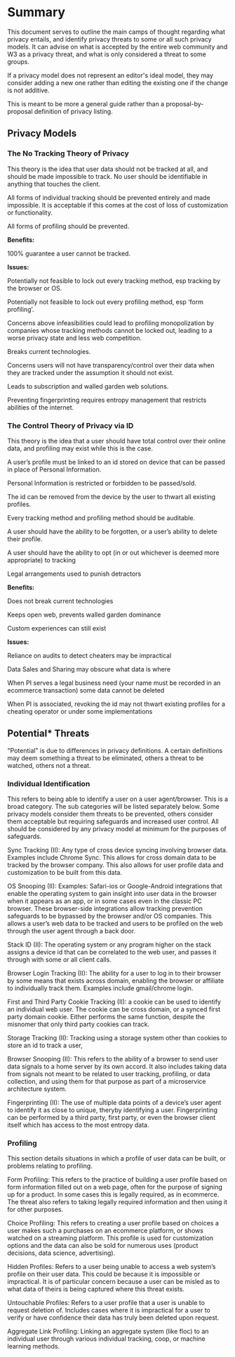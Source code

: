 # Summary

This document serves to outline the main camps of thought regarding what privacy entails, and identify privacy threats to some or all such privacy models.  It can advise on what is accepted by the entire web community and W3 as a privacy threat, and what is only considered a threat to some groups.

If a privacy model does not represent an editor's ideal model, they may consider adding a new one rather than editing the existing one if the change is not additive.

This is meant to be more a general guide rather than a proposal-by-proposal definition of privacy listing.

## Privacy Models

### The No Tracking Theory of Privacy
This theory is the idea that user data should not be tracked at all, and should be made impossible to track. No user should be identifiable in anything that touches the client.

All forms of individual tracking should be prevented entirely and made impossible. It is acceptable if this comes at the cost of loss of customization or functionality.

All forms of profiling should be prevented.

**Benefits:**

100% guarantee a user cannot be tracked.

**Issues:**

Potentially not feasible to lock out every tracking method, esp tracking by the browser or OS.

Potentially not feasible to lock out every profiling method, esp ‘form profiling’. 

Concerns above infeasibilities could lead to profiling monopolization by companies whose tracking methods cannot be locked out, leading to a worse privacy state and less web competition.

Breaks current technologies.

Concerns users will not have transparency/control over their data when they are tracked under the assumption it should not exist.

Leads to subscription and walled garden web solutions.

Preventing fingerprinting requires entropy management that restricts abilities of the internet.


### The Control Theory of Privacy via ID
This theory is the idea that a user should have total control over their online data, and profiling may exist while this is the case.

A user’s profile must be linked to an id stored on device that can be passed in place of Personal Information.

Personal Information is restricted or forbidden to be passed/sold.

The id can be removed from the device by the user to thwart all existing profiles.

Every tracking method and profiling method should be auditable.

A user should have the ability to be forgotten, or a user’s ability to delete their profile.

A user should have the ability to opt (in or out whichever is deemed more appropriate) to tracking

Legal arrangements used to punish detractors

**Benefits:**

Does not break current technologies

Keeps open web, prevents walled garden dominance

Custom experiences can still exist


**Issues:**

Reliance on audits to detect cheaters may be impractical

Data Sales and Sharing may obscure what data is where

When PI serves a legal business need (your name must be recorded in an ecommerce transaction) some data cannot be deleted

When PI is associated, revoking the id may not thwart existing profiles for a cheating operator or under some implementations


## Potential* Threats

"Potential" is due to differences in privacy definitions. A certain definitions may deem something a threat to be eliminated, others a threat to be watched, others not a threat.

### Individual Identification

This refers to being able to identify a user on a user agent/browser. This is a broad category. The sub categories will be listed separately below. Some privacy models consider them threats to be prevented, others consider them acceptable but requiring safeguards and increased user control. All should be considered by any privacy model at minimum for the purposes of safeguards.

Sync Tracking (II): Any type of cross device syncing involving browser data. Examples include Chrome Sync. This allows for cross domain data to be tracked by the browser company. This also allows for user profile data and customization to be built from this data.

OS Snooping (II): Examples: Safari-ios or Google-Android integrations that enable the operating system to gain insight into user data in the browser when it appears as an app, or in some cases even in the classic PC browser. These browser-side integrations allow tracking prevention safeguards to be bypassed by the browser and/or OS companies. This allows a user’s web data to be tracked and users to be profiled on the web through the user agent through a back door.

Stack ID (II): The operating system or any program higher on the stack assigns a device id that can be correlated to the web user, and passes it through with some or all client calls.

Browser Login Tracking (II): The ability for a user to log in to their browser by some means that exists across domain, enabling the browser or affiliate to individually track them. Examples include gmail/chrome login.

First and Third Party Cookie Tracking (II): a cookie can be used to identify an individual web user. The cookie can be cross domain, or a synced first party domain cookie. Either performs the same function, despite the misnomer that only third party cookies can track.

Storage Tracking (II): Tracking using a storage system other than cookies to store an id to track a user,

Browser Snooping (II): This refers to the ability of a browser to send user data signals to a home server by its own accord. It also includes taking data from signals not meant to be related to user tracking, profiling, or data collection, and using them for that purpose as part of a microservice architecture system.

Fingerprinting (II): The use of multiple data points of a device’s user agent to identify it as close to unique, theryby identifying a user. Fingerprinting can be performed by a third party, first party, or even the browser client itself which has access to the most entropy data.

### Profiling

This section details situations in which a profile of user data can be built, or problems relating to profiling.

Form Profiling: This refers to the practice of building a user profile based on form information filled out on a web page, often for the purpose of signing up for a product. In some cases this is legally required, as in ecommerce. The threat also refers to taking legally required information and then using it for other purposes.

Choice Profiling: This refers to creating a user profile based on choices a user makes such a purchases on an ecommerce platform, or shows watched on a streaming platform. This profile is used for customization options and the data can also be sold for numerous uses (product decisions, data science, advertising).

Hidden Profiles: Refers to a user being unable to access a web system’s profile on their user data. This could be because it is impossible or impractical. It is of particular concern because a user can be misled as to what data of theirs is being captured where this threat exists.

Untouchable Profiles: Refers to a user profile that a user is unable to request deletion of. Includes cases where it is impractical for a user to verify or have confidence their data has truly been deleted upon request.

Aggregate Link Profiling: Linking an aggregate system (like floc) to an individual user through various individual tracking, coop, or machine learning methods.
